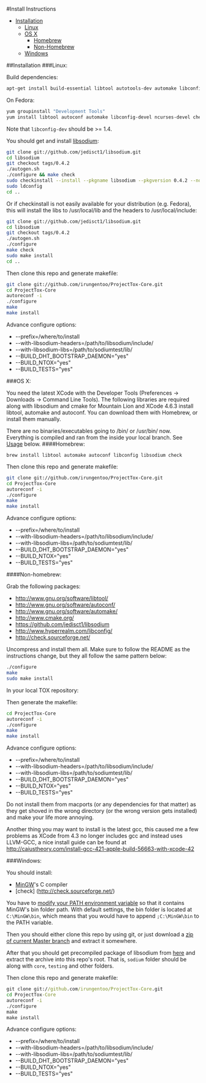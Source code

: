 #Install Instructions

- [Installation](#installation)
    - [Linux](#linux)
    - [OS X](#osx)
      - [Homebrew](#homebrew)
      - [Non-Homebrew](#non-homebrew)
    - [Windows](#windows)

<a name="installation" />
##Installation

<a name="linux" />
###Linux:

Build dependencies:

```bash
apt-get install build-essential libtool autotools-dev automake libconfig-dev ncurses-dev checkinstall check
```

On Fedora:

```bash
yum groupinstall "Development Tools"
yum install libtool autoconf automake libconfig-devel ncurses-devel check check-devel
```

Note that `libconfig-dev` should be >= 1.4.

You should get and install [libsodium](https://github.com/jedisct1/libsodium):
```bash
git clone git://github.com/jedisct1/libsodium.git
cd libsodium
git checkout tags/0.4.2
./autogen.sh
./configure && make check
sudo checkinstall --install --pkgname libsodium --pkgversion 0.4.2 --nodoc
sudo ldconfig
cd ..
```

Or if checkinstall is not easily available for your distribution (e.g. Fedora), 
this will install the libs to /usr/local/lib and the headers to /usr/local/include:

```bash
git clone git://github.com/jedisct1/libsodium.git
cd libsodium
git checkout tags/0.4.2
./autogen.sh
./configure
make check
sudo make install
cd ..
```


Then clone this repo and generate makefile:
```bash
git clone git://github.com/irungentoo/ProjectTox-Core.git
cd ProjectTox-Core
autoreconf -i
./configure
make
make install
```
Advance configure options:
  - --prefix=/where/to/install
  - --with-libsodium-headers=/path/to/libsodium/include/
  - --with-libsodium-libs=/path/to/sodiumtest/lib/
  - --BUILD_DHT_BOOTSTRAP_DAEMON="yes"
  - --BUILD_NTOX="yes"
  - --BUILD_TESTS="yes"
<a name="osx" />
###OS X:

You need the latest XCode with the Developer Tools (Preferences -> Downloads -> Command Line Tools).
The following libraries are required along with libsodium and cmake for Mountain Lion and XCode 4.6.3 install libtool, automake and autoconf. You can download them with Homebrew, or install them manually.

There are no binaries/executables going to /bin/ or /usr/bin/ now. Everything is compiled and ran from the inside your local branch. See [Usage](#usage) below.
<a name="homebrew" />
####Homebrew:
```
brew install libtool automake autoconf libconfig libsodium check
```
Then clone this repo and generate makefile:
```bash
git clone git://github.com/irungentoo/ProjectTox-Core.git
cd ProjectTox-Core
autoreconf -i
./configure
make
make install
```
Advance configure options:
  - --prefix=/where/to/install
  - --with-libsodium-headers=/path/to/libsodium/include/
  - --with-libsodium-libs=/path/to/sodiumtest/lib/
  - --BUILD_DHT_BOOTSTRAP_DAEMON="yes"
  - --BUILD_NTOX="yes"
  - --BUILD_TESTS="yes"

<a name="non-homebrew" />
####Non-homebrew:

Grab the following packages:
  * http://www.gnu.org/software/libtool/
  * http://www.gnu.org/software/autoconf/ 
  * http://www.gnu.org/software/automake/
  * http://www.cmake.org/
  * https://github.com/jedisct1/libsodium
  * http://www.hyperrealm.com/libconfig/
  * http://check.sourceforge.net/

Uncompress and install them all. Make sure to follow the README as the instructions change, but they all follow the same pattern below:

```bash
./configure
make
sudo make install
```

In your local TOX repository:

Then generate the makefile:
```bash
cd ProjectTox-Core
autoreconf -i
./configure
make
make install
```
Advance configure options:
  - --prefix=/where/to/install
  - --with-libsodium-headers=/path/to/libsodium/include/
  - --with-libsodium-libs=/path/to/sodiumtest/lib/
  - --BUILD_DHT_BOOTSTRAP_DAEMON="yes"
  - --BUILD_NTOX="yes"
  - --BUILD_TESTS="yes"


Do not install them from macports (or any dependencies for that matter) as they get shoved in the wrong directory
(or the wrong version gets installed) and make your life more annoying.

Another thing you may want to install is the latest gcc, this caused me a few problems as XCode from 4.3
no longer includes gcc and instead uses LLVM-GCC, a nice install guide can be found at
http://caiustheory.com/install-gcc-421-apple-build-56663-with-xcode-42

<a name="windows" />
###Windows:

You should install:
  - [MinGW](http://sourceforge.net/projects/mingw/)'s C compiler
  - [check] (http://check.sourceforge.net/)

You have to [modify your PATH environment variable](http://www.computerhope.com/issues/ch000549.htm) so that it contains MinGW's bin folder path. With default settings, the bin folder is located at `C:\MinGW\bin`, which means that you would have to append `;C:\MinGW\bin` to the PATH variable.

Then you should either clone this repo by using git, or just download a [zip of current Master branch](https://github.com/irungentoo/ProjectTox-Core/archive/master.zip) and extract it somewhere.

After that you should get precompiled package of libsodium from [here](https://download.libsodium.org/libsodium/releases/libsodium-win32-0.4.2.tar.gz) and extract the archive into this repo's root. That is, `sodium` folder should be along with `core`, `testing` and other folders.

Then clone this repo and generate makefile:
```cmd
git clone git://github.com/irungentoo/ProjectTox-Core.git
cd ProjectTox-Core
autoreconf -i
./configure
make
make install
```
Advance configure options:
  - --prefix=/where/to/install
  - --with-libsodium-headers=/path/to/libsodium/include/
  - --with-libsodium-libs=/path/to/sodiumtest/lib/
  - --BUILD_DHT_BOOTSTRAP_DAEMON="yes"
  - --BUILD_NTOX="yes"
  - --BUILD_TESTS="yes"
